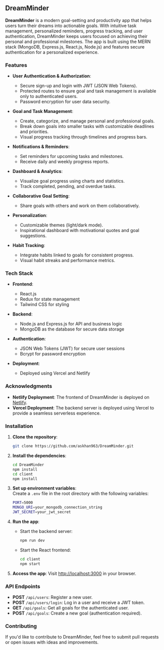 ## DreamMinder

**DreamMinder** is a modern goal-setting and productivity app that helps users turn their dreams into actionable goals. With intuitive task management, personalized reminders, progress tracking, and user authentication, DreamMinder keeps users focused on achieving their personal and professional milestones. The app is built using the MERN stack (MongoDB, Express.js, React.js, Node.js) and features secure authentication for a personalized experience.

### Features

- **User Authentication & Authorization**: 
  - Secure sign-up and login with JWT (JSON Web Tokens).
  - Protected routes to ensure goal and task management is available only to authenticated users.
  - Password encryption for user data security.

- **Goal and Task Management**:
  - Create, categorize, and manage personal and professional goals.
  - Break down goals into smaller tasks with customizable deadlines and priorities.
  - Visual progress tracking through timelines and progress bars.

- **Notifications & Reminders**:
  - Set reminders for upcoming tasks and milestones.
  - Receive daily and weekly progress reports.

- **Dashboard & Analytics**:
  - Visualize goal progress using charts and statistics.
  - Track completed, pending, and overdue tasks.

- **Collaborative Goal Setting**:
  - Share goals with others and work on them collaboratively.

- **Personalization**:
  - Customizable themes (light/dark mode).
  - Inspirational dashboard with motivational quotes and goal suggestions.

- **Habit Tracking**:
  - Integrate habits linked to goals for consistent progress.
  - Visual habit streaks and performance metrics.

### Tech Stack

- **Frontend**: 
  - React.js
  - Redux for state management
  - Tailwind CSS for styling

- **Backend**:
  - Node.js and Express.js for API and business logic
  - MongoDB as the database for secure data storage

- **Authentication**:
  - JSON Web Tokens (JWT) for secure user sessions
  - Bcrypt for password encryption

- **Deployment**: 
  - Deployed using Vercel and Netlify

### Acknowledgments
- **Netlify Deployment**: The frontend of DreamMinder is deployed on [Netlify](https://dreamminder.netlify.app).
- **Vercel Deployment**: The backend server is deployed using Vercel to provide a seamless serverless experience.

### Installation

1. **Clone the repository**:
   ```bash
   git clone https://github.com/askhan963/DreamMinder.git
   ```
2. **Install the dependencies**:
   ```bash
   cd DreamMinder
   npm install
   cd client
   npm install
   ```

3. **Set up environment variables**:  
   Create a `.env` file in the root directory with the following variables:
   ```bash
   PORT=5000
   MONGO_URI=your_mongodb_connection_string
   JWT_SECRET=your_jwt_secret
   ```

4. **Run the app**:
   - Start the backend server:
     ```bash
     npm run dev
     ```
   - Start the React frontend:
     ```bash
     cd client
     npm start
     ```

5. **Access the app**:
   Visit [http://localhost:3000](http://localhost:3000) in your browser.

### API Endpoints

- **POST** `/api/users`: Register a new user.
- **POST** `/api/users/login`: Log in a user and receive a JWT token.
- **GET** `/api/goals`: Get all goals for the authenticated user.
- **POST** `/api/goals`: Create a new goal (authentication required).

### Contributing

If you'd like to contribute to DreamMinder, feel free to submit pull requests or open issues with ideas and improvements.


